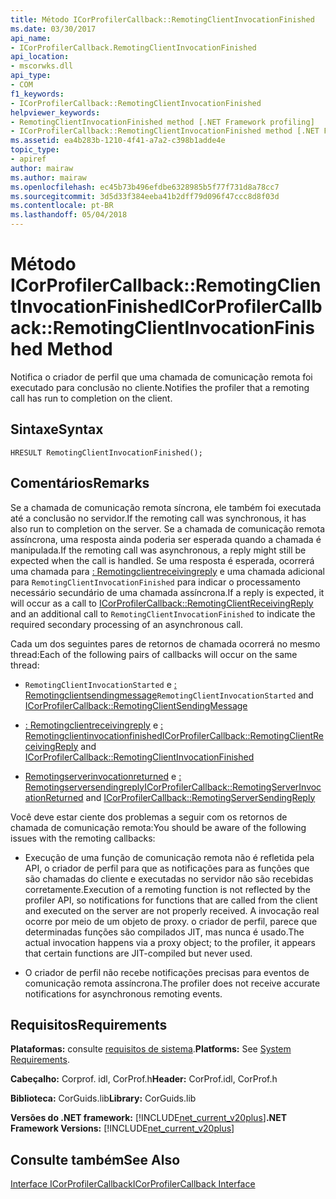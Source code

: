 ```yaml
---
title: Método ICorProfilerCallback::RemotingClientInvocationFinished
ms.date: 03/30/2017
api_name:
- ICorProfilerCallback.RemotingClientInvocationFinished
api_location:
- mscorwks.dll
api_type:
- COM
f1_keywords:
- ICorProfilerCallback::RemotingClientInvocationFinished
helpviewer_keywords:
- RemotingClientInvocationFinished method [.NET Framework profiling]
- ICorProfilerCallback::RemotingClientInvocationFinished method [.NET Framework profiling]
ms.assetid: ea4b283b-1210-4f41-a7a2-c398b1adde4e
topic_type:
- apiref
author: mairaw
ms.author: mairaw
ms.openlocfilehash: ec45b73b496efdbe6328985b5f77f731d8a78cc7
ms.sourcegitcommit: 3d5d33f384eeba41b2dff79d096f47ccc8d8f03d
ms.contentlocale: pt-BR
ms.lasthandoff: 05/04/2018
---
```

# <a name="icorprofilercallbackremotingclientinvocationfinished-method"></a><span data-ttu-id="db58f-102">Método ICorProfilerCallback::RemotingClientInvocationFinished</span><span class="sxs-lookup"><span data-stu-id="db58f-102">ICorProfilerCallback::RemotingClientInvocationFinished Method</span></span>
<span data-ttu-id="db58f-103">Notifica o criador de perfil que uma chamada de comunicação remota foi executado para conclusão no cliente.</span><span class="sxs-lookup"><span data-stu-id="db58f-103">Notifies the profiler that a remoting call has run to completion on the client.</span></span>  
  
## <a name="syntax"></a><span data-ttu-id="db58f-104">Sintaxe</span><span class="sxs-lookup"><span data-stu-id="db58f-104">Syntax</span></span>  
  
```  
HRESULT RemotingClientInvocationFinished();  
```  
  
## <a name="remarks"></a><span data-ttu-id="db58f-105">Comentários</span><span class="sxs-lookup"><span data-stu-id="db58f-105">Remarks</span></span>  
 <span data-ttu-id="db58f-106">Se a chamada de comunicação remota síncrona, ele também foi executada até a conclusão no servidor.</span><span class="sxs-lookup"><span data-stu-id="db58f-106">If the remoting call was synchronous, it has also run to completion on the server.</span></span> <span data-ttu-id="db58f-107">Se a chamada de comunicação remota assíncrona, uma resposta ainda poderia ser esperada quando a chamada é manipulada.</span><span class="sxs-lookup"><span data-stu-id="db58f-107">If the remoting call was asynchronous, a reply might still be expected when the call is handled.</span></span> <span data-ttu-id="db58f-108">Se uma resposta é esperada, ocorrerá uma chamada para [: Remotingclientreceivingreply](../../../../docs/framework/unmanaged-api/profiling/icorprofilercallback-remotingclientreceivingreply-method.md) e uma chamada adicional para `RemotingClientInvocationFinished` para indicar o processamento necessário secundário de uma chamada assíncrona.</span><span class="sxs-lookup"><span data-stu-id="db58f-108">If a reply is expected, it will occur as a call to [ICorProfilerCallback::RemotingClientReceivingReply](../../../../docs/framework/unmanaged-api/profiling/icorprofilercallback-remotingclientreceivingreply-method.md) and an additional call to `RemotingClientInvocationFinished` to indicate the required secondary processing of an asynchronous call.</span></span>  
  
 <span data-ttu-id="db58f-109">Cada um dos seguintes pares de retornos de chamada ocorrerá no mesmo thread:</span><span class="sxs-lookup"><span data-stu-id="db58f-109">Each of the following pairs of callbacks will occur on the same thread:</span></span>  
  
-   <span data-ttu-id="db58f-110">`RemotingClientInvocationStarted` e [: Remotingclientsendingmessage](../../../../docs/framework/unmanaged-api/profiling/icorprofilercallback-remotingclientsendingmessage-method.md)</span><span class="sxs-lookup"><span data-stu-id="db58f-110">`RemotingClientInvocationStarted` and [ICorProfilerCallback::RemotingClientSendingMessage](../../../../docs/framework/unmanaged-api/profiling/icorprofilercallback-remotingclientsendingmessage-method.md)</span></span>  
  
-   <span data-ttu-id="db58f-111">[: Remotingclientreceivingreply](../../../../docs/framework/unmanaged-api/profiling/icorprofilercallback-remotingclientreceivingreply-method.md) e [: Remotingclientinvocationfinished](../../../../docs/framework/unmanaged-api/profiling/icorprofilercallback-remotingclientinvocationfinished-method.md)</span><span class="sxs-lookup"><span data-stu-id="db58f-111">[ICorProfilerCallback::RemotingClientReceivingReply](../../../../docs/framework/unmanaged-api/profiling/icorprofilercallback-remotingclientreceivingreply-method.md) and [ICorProfilerCallback::RemotingClientInvocationFinished](../../../../docs/framework/unmanaged-api/profiling/icorprofilercallback-remotingclientinvocationfinished-method.md)</span></span>  
  
-   <span data-ttu-id="db58f-112">[Remotingserverinvocationreturned](../../../../docs/framework/unmanaged-api/profiling/icorprofilercallback-remotingserverinvocationreturned-method.md) e [: Remotingserversendingreply](../../../../docs/framework/unmanaged-api/profiling/icorprofilercallback-remotingserversendingreply-method.md)</span><span class="sxs-lookup"><span data-stu-id="db58f-112">[ICorProfilerCallback::RemotingServerInvocationReturned](../../../../docs/framework/unmanaged-api/profiling/icorprofilercallback-remotingserverinvocationreturned-method.md) and [ICorProfilerCallback::RemotingServerSendingReply](../../../../docs/framework/unmanaged-api/profiling/icorprofilercallback-remotingserversendingreply-method.md)</span></span>  
  
 <span data-ttu-id="db58f-113">Você deve estar ciente dos problemas a seguir com os retornos de chamada de comunicação remota:</span><span class="sxs-lookup"><span data-stu-id="db58f-113">You should be aware of the following issues with the remoting callbacks:</span></span>  
  
-   <span data-ttu-id="db58f-114">Execução de uma função de comunicação remota não é refletida pela API, o criador de perfil para que as notificações para as funções que são chamadas do cliente e executadas no servidor não são recebidas corretamente.</span><span class="sxs-lookup"><span data-stu-id="db58f-114">Execution of a remoting function is not reflected by the profiler API, so notifications for functions that are called from the client and executed on the server are not properly received.</span></span> <span data-ttu-id="db58f-115">A invocação real ocorre por meio de um objeto de proxy. o criador de perfil, parece que determinadas funções são compilados JIT, mas nunca é usado.</span><span class="sxs-lookup"><span data-stu-id="db58f-115">The actual invocation happens via a proxy object; to the profiler, it appears that certain functions are JIT-compiled but never used.</span></span>  
  
-   <span data-ttu-id="db58f-116">O criador de perfil não recebe notificações precisas para eventos de comunicação remota assíncrona.</span><span class="sxs-lookup"><span data-stu-id="db58f-116">The profiler does not receive accurate notifications for asynchronous remoting events.</span></span>  
  
## <a name="requirements"></a><span data-ttu-id="db58f-117">Requisitos</span><span class="sxs-lookup"><span data-stu-id="db58f-117">Requirements</span></span>  
 <span data-ttu-id="db58f-118">**Plataformas:** consulte [requisitos de sistema](../../../../docs/framework/get-started/system-requirements.md).</span><span class="sxs-lookup"><span data-stu-id="db58f-118">**Platforms:** See [System Requirements](../../../../docs/framework/get-started/system-requirements.md).</span></span>  
  
 <span data-ttu-id="db58f-119">**Cabeçalho:** Corprof. idl, CorProf.h</span><span class="sxs-lookup"><span data-stu-id="db58f-119">**Header:** CorProf.idl, CorProf.h</span></span>  
  
 <span data-ttu-id="db58f-120">**Biblioteca:** CorGuids.lib</span><span class="sxs-lookup"><span data-stu-id="db58f-120">**Library:** CorGuids.lib</span></span>  
  
 <span data-ttu-id="db58f-121">**Versões do .NET framework:** [!INCLUDE[net_current_v20plus](../../../../includes/net-current-v20plus-md.md)]</span><span class="sxs-lookup"><span data-stu-id="db58f-121">**.NET Framework Versions:** [!INCLUDE[net_current_v20plus](../../../../includes/net-current-v20plus-md.md)]</span></span>  
  
## <a name="see-also"></a><span data-ttu-id="db58f-122">Consulte também</span><span class="sxs-lookup"><span data-stu-id="db58f-122">See Also</span></span>  
 [<span data-ttu-id="db58f-123">Interface ICorProfilerCallback</span><span class="sxs-lookup"><span data-stu-id="db58f-123">ICorProfilerCallback Interface</span></span>](../../../../docs/framework/unmanaged-api/profiling/icorprofilercallback-interface.md)
